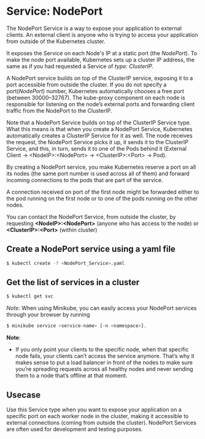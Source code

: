 # Service: NodePort
The NodePort Service is a way to expose your application to external clients. An external client is anyone who is trying to access your application from outside of the Kubernetes cluster.

It exposes the Service on each Node's IP at a static port (the *NodePort*). To make the node port available, Kubernetes sets up a cluster IP address, the same as if you had requested a Service of *type: ClusterIP*.

A NodePort service builds on top of the ClusterIP service, exposing it to a port accessible from outside the cluster. If you do not specify a port(*NodePort*) number, Kubernetes automatically chooses a free port (between 30000–32767). The kube-proxy component on each node is responsible for listening on the node’s external ports and forwarding client traffic from the NodePort to the ClusterIP.

Note that a NodePort Service builds on top of the ClusterIP Service type. What this means is that when you create a NodePort Service, Kubernetes automatically creates a ClusterIP Service for it as well. The node receives the request, the NodePort Service picks it up, it sends it to the ClusterIP Service, and this, in turn, sends it to one of the Pods behind it (External Client -> \<NodeIP>:\<NodePort> -> \<ClusterIP>:\<Port> -> Pod).

By creating a NodePort service, you make Kubernetes reserve a port on all its nodes (the same port number is used across all of them) and forward incoming connections to the pods that are part of the service.

A connection received on port <NodePort> of the first node might be forwarded either to the pod running on the first node or to one of the pods running on the other nodes.

You can contact the NodePort Service, from outside the cluster, by requesting
**\<NodeIP>:\<NodePort>** (anyone who has access to the node) or **\<ClusterIP>:\<Port>** (within cluster)

## Create a NodePort service using a yaml file
```bash
$ kubectl create -f <NodePort_Service>.yaml
```

## Get the list of services in a cluster
```bash
$ kubectl get svc
```

*Note*: When using Minikube, you can easily access your NodePort services
through your browser by running 
```bash
$ minikube service <service-name> [-n <namespace>].
```

**Note**:

- If you only point your clients to the specific node, when that specific node fails, your clients can’t access the service anymore. That’s why it makes sense to put a load balancer in front of the nodes to make sure you’re spreading requests across all healthy nodes and never sending them to a node that’s offline at that moment.


## Usecase
Use this Service type when you want to expose your application on a specific port on each worker node in the cluster, making it accessible to external connections (coming from outside the cluster). NodePort Services are often used for development and testing purposes.